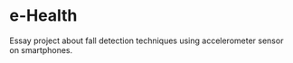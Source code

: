 # e-Health
Essay project about fall detection techniques using accelerometer sensor on smartphones.

